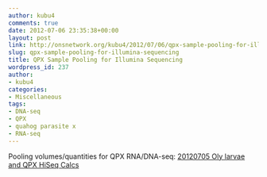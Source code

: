 ```yaml
---
author: kubu4
comments: true
date: 2012-07-06 23:35:38+00:00
layout: post
link: http://onsnetwork.org/kubu4/2012/07/06/qpx-sample-pooling-for-illumina-sequencing/
slug: qpx-sample-pooling-for-illumina-sequencing
title: QPX Sample Pooling for Illumina Sequencing
wordpress_id: 237
author:
- kubu4
categories:
- Miscellaneous
tags:
- DNA-seq
- QPX
- quahog parasite x
- RNA-seq
---
```


Pooling volumes/quantities for QPX RNA/DNA-seq:
[
20120705 Oly larvae and QPX HiSeq Calcs](https://docs.google.com/spreadsheet/ccc?key=0AmS_90rPaQMzdG83MFVDZVc3V2lIRzVjcUlxenN6VEE&usp=sharing)
